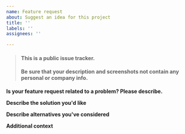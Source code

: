 ```yaml
---
name: Feature request
about: Suggest an idea for this project
title: ''
labels: ''
assignees: ''

---
```

<!-- This warning can delete before Submit-->
> #### This is a public issue tracker. 
> #### Be sure that your description and screenshots not contain any personal or company info.


**Is your feature request related to a problem? Please describe.**
<!-- A clear and concise description of what the problem is. Ex. I'm always frustrated when [...] -->

**Describe the solution you'd like**
<!-- A clear and concise description of what you want to happen. -->

**Describe alternatives you've considered**
<!-- A clear and concise description of any alternative solutions or features you've considered. -->

**Additional context**
<!-- Add any other context or screenshots about the feature request here. -->

